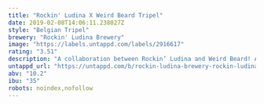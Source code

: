 ```yaml
---
title: "Rockin' Ludina X Weird Beard Tripel"
date: 2019-02-08T14:06:11.238027Z
style: "Belgian Tripel"
brewery: "Rockin' Ludina Brewery"
image: "https://labels.untappd.com/labels/2916617"
rating: "3.51"
description: "A collaboration between Rockin’ Ludina and Weird Beard! A warming 10.2% tripel aged on Ollorosso barrels for 5 months to get you through the winter"
untappd_url: "https://untappd.com/b/rockin-ludina-brewery-rockin-ludina-x-weird-beard-tripel/2916617"
abv: "10.2"
ibu: "35"
robots: noindex,nofollow
---
```


